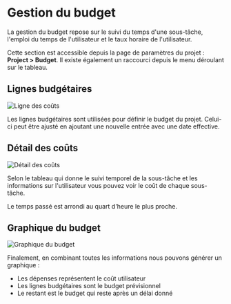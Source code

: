 Gestion du budget
=================

La gestion du budget repose sur le suivi du temps d'une sous-tâche, l'emploi du temps de l'utilisateur et le taux horaire de l'utilisateur.

Cette section est accessible depuis la page de paramètres du projet : **Project > Budget**. Il existe également un raccourci depuis le menu déroulant sur le tableau.

Lignes budgétaires 
------------

![Ligne des coûts](http://kanboard.net/screenshots/documentation/budget-lines.png)

Les lignes budgétaires sont utilisées pour définir le budget du projet.
Celui-ci peut être ajusté en ajoutant une nouvelle entrée avec une date effective.

Détail des coûts
--------------

![Détail des coûts](http://kanboard.net/screenshots/documentation/budget-cost-breakdown.png)

Selon le tableau qui donne le suivi temporel de la sous-tâche et les informations sur l'utilisateur vous pouvez voir le coût de chaque sous-tâche.

Le temps passé est arrondi au quart d'heure le plus proche.

Graphique du budget
------------

![Graphique du budget](http://kanboard.net/screenshots/documentation/budget-graph.png)

Finalement, en combinant toutes les informations nous pouvons générer un graphique :

- Les dépenses représentent le coût utilisateur
- Les lignes budgétaires sont le budget prévisionnel
- Le restant est le budget qui reste après un délai donné
